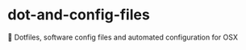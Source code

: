 # dot-and-config-files
:wrench: Dotfiles, software config files and automated configuration for OSX
